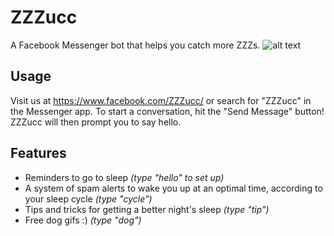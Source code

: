 # ZZZucc
A Facebook Messenger bot that helps you catch more ZZZs.
![alt text](https://scontent.fewr1-3.fna.fbcdn.net/v/t1.0-9/39125565_295530214589332_8582215766969942016_n.jpg?_nc_cat=0&oh=ffb46d8f2f7c58936222fa41db991e61&oe=5BFA0F3F "Logo Title Text 1")

## Usage
Visit us at https://www.facebook.com/ZZZucc/ or search for "ZZZucc" in the Messenger app. To start a conversation, hit the "Send Message" button! ZZZucc will then prompt you to say hello.

## Features
- Reminders to go to sleep *(type "hello" to set up)*
- A system of spam alerts to wake you up at an optimal time, according to your sleep cycle *(type "cycle")*
- Tips and tricks for getting a better night's sleep *(type "tip")*
- Free dog gifs :) *(type "dog")*
